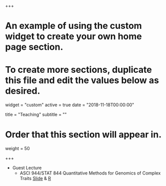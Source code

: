 +++
# An example of using the custom widget to create your own home page section.
# To create more sections, duplicate this file and edit the values below as desired.
widget = "custom"
active = true
date = "2018-11-18T00:00:00"

title = "Teaching"
subtitle = ""

# Order that this section will appear in.
weight = 50

+++

* Guest Lecture
  + ASCI 944/STAT 844 Quantitative Methods for Genomics of Complex Traits [Slide](/teaching/BLUP_MME.pdf) & [R](/Rmd/GBLUP.html)
